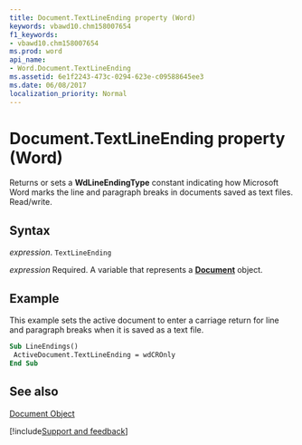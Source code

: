 ```yaml
---
title: Document.TextLineEnding property (Word)
keywords: vbawd10.chm158007654
f1_keywords:
- vbawd10.chm158007654
ms.prod: word
api_name:
- Word.Document.TextLineEnding
ms.assetid: 6e1f2243-473c-0294-623e-c09588645ee3
ms.date: 06/08/2017
localization_priority: Normal
---
```



# Document.TextLineEnding property (Word)

Returns or sets a  **WdLineEndingType** constant indicating how Microsoft Word marks the line and paragraph breaks in documents saved as text files. Read/write.


## Syntax

_expression_. `TextLineEnding`

_expression_ Required. A variable that represents a **[Document](Word.Document.md)** object.


## Example

This example sets the active document to enter a carriage return for line and paragraph breaks when it is saved as a text file.


```vb
Sub LineEndings() 
 ActiveDocument.TextLineEnding = wdCROnly 
End Sub
```


## See also


[Document Object](Word.Document.md)

[!include[Support and feedback](~/includes/feedback-boilerplate.md)]